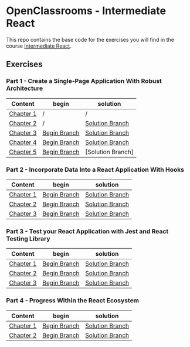 # OpenClassrooms - Intermediate React

This repo contains the base code for the exercises you will find in the course [Intermediate React](https://openclassrooms.com/fr/courses/7315991-intermediate-react).

## Exercises

### Part 1 - Create a Single-Page Application With Robust Architecture

| Content                                                                                                                                     | begin                                                                     | solution                                                       |
| ------------------------------------------------------------------------------------------------------------------------------------------- | ------------------------------------------------------------------------- | -------------------------------------------------------------- |
| [Chapter 1](https://openclassrooms.com/fr/courses/7315991-intermediate-react/7521745-get-the-most-out-of-this-course)                         | /                                                                         | /                                                              |
| [Chapter 2](https://openclassrooms.com/fr/courses/7315991-intermediate-react/7521881-structure-your-project)                      | / | [Solution Branch](https://github.com/OpenClassrooms-Student-Center/7315991-Intermediate-React/tree/P1C2-solution) |
| [Chapter 3](https://openclassrooms.com/fr/courses/7315991-intermediate-react/7522219-turn-your-application-into-a-single-page-app-with-react-router) | [Begin Branch](https://github.com/OpenClassrooms-Student-Center/7315991-Intermediate-React/tree/P1C3-begin) | [Solution Branch](https://github.com/OpenClassrooms-Student-Center/7315991-Intermediate-React/tree/P1C3-solution) |
| [Chapter 4](https://openclassrooms.com/fr/courses/7315991-intermediate-react/7522447-specify-types-of-props-with-proptypes) | [Begin Branch](https://github.com/OpenClassrooms-Student-Center/7315991-Intermediate-React/tree/P1C4-begin) | [Solution Branch](https://github.com/OpenClassrooms-Student-Center/7315991-Intermediate-React/tree/P1C4-solution) |
| [Chapter 5](https://openclassrooms.com/fr/courses/7315991-intermediate-react/7522766-scope-your-css-with-styled-components) | [Begin Branch](https://github.com/OpenClassrooms-Student-Center/7315991-Intermediate-React/tree/P1C5-begin) | [Solution Branch] |

### Part 2 - Incorporate Data Into a React Application With Hooks

| Content                                                                                                                                                    | begin                                                                                                                                                                                                             | solution                                                                                                                                                                                                                      |
| ---------------------------------------------------------------------------------------------------------------------------------------------------------- | ----------------------------------------------------------------------------------------------------------------------------------------------------------------------------------------------------------------- | ----------------------------------------------------------------------------------------------------------------------------------------------------------------------------------------------------------------------------- |
| [Chapter 1](https://openclassrooms.com/fr/courses/7315991-intermediate-react/7523131-use-your-knowledge-of-usestate-and-useeffect-to-make-api-calls)                                     | [Begin Branch](https://github.com/OpenClassrooms-Student-Center/7315991-Intermediate-React/tree/P2C1-begin)                                                                                                                                                                                                                  | [Solution Branch](https://github.com/OpenClassrooms-Student-Center/7315991-Intermediate-React/tree/P2C1-solution)                                                                                                            |
| [Chapter 2](https://openclassrooms.com/fr/courses/7315991-intermediate-react/7523403-share-your-data-with-context-and-usecontext)                    | [Begin Branch](https://github.com/OpenClassrooms-Student-Center/7315991-Intermediate-React/tree/P2C2-begin)                                                                                                      | [Solution Branch](https://github.com/OpenClassrooms-Student-Center/7315991-Intermediate-React/tree/P2C2-solution)                                                                                                            |
| [Chapter 3](https://openclassrooms.com/fr/courses/7315991-intermediate-react/7523589-take-hooks-to-the-next-level) | [Begin Branch](https://github.com/OpenClassrooms-Student-Center/7315991-Intermediate-React/tree/P2C3-begin)                                                                                                      | [Solution Branch](https://github.com/OpenClassrooms-Student-Center/7315991-Intermediate-React/tree/P2C3-solution)                                                                                                            |

### Part 3 - Test your React Application with Jest and React Testing Library

| Content                                                                                                                                 | begin                                                                                                        | solution                                                                                                           |
| --------------------------------------------------------------------------------------------------------------------------------------- | ------------------------------------------------------------------------------------------------------------ | ------------------------------------------------------------------------------------------------------------------ |
| [Chapter 1](https://openclassrooms.com/fr/courses/7315991-intermediate-react/7523898-discover-the-basics-of-testing-in-react-with-jest)  | [Begin Branch](https://github.com/OpenClassrooms-Student-Center/7315991-Intermediate-React/tree/P3C1-begin) | [Solution Branch](https://github.com/OpenClassrooms-Student-Center/7315991-Intermediate-React/tree/P3C1-solution) |
| [Chapter 2](https://openclassrooms.com/fr/courses/7315991-intermediate-react/7524093-test-your-components-with-react-testing-library) | [Begin Branch](https://github.com/OpenClassrooms-Student-Center/7315991-Intermediate-React/tree/P3C2-begin) | [Solution Branch](https://github.com/OpenClassrooms-Student-Center/7315991-Intermediate-React/tree/P3C2-solution) |
| [Chapter 3](https://openclassrooms.com/fr/courses/7315991-intermediate-react/7524353-take-testing-further)             | [Begin Branch](https://github.com/OpenClassrooms-Student-Center/7315991-Intermediate-React/tree/P3C3-begin) | [Solution Branch](https://github.com/OpenClassrooms-Student-Center/7315991-Intermediate-React/tree/P3C3-solution) |

### Part 4 - Progress Within the React Ecosystem

| Content                                                                                                       | begin | solution |
| ------------------------------------------------------------------------------------------------------------- | ----- | -------- |
| [Chapter 1](https://openclassrooms.com/fr/courses/7315991-intermediate-react/7524717-understand-old-react-syntax) | [Begin Branch](https://github.com/OpenClassrooms-Student-Center/7315991-Intermediate-React/tree/P4C1-begin)     | [Solution Branch](https://github.com/OpenClassrooms-Student-Center/7315991-Intermediate-React/tree/P4C1-solution)       |
| [Chapter 2](https://openclassrooms.com/fr/courses/7315991-intermediate-react/7524995-display-data-from-an-api-in-a-class-component) | [Begin Branch](https://github.com/OpenClassrooms-Student-Center/7315991-Intermediate-React/tree/P4C2-begin) | [Solution Branch](https://github.com/OpenClassrooms-Student-Center/7315991-Intermediate-React/tree/P4C2-screencast) |
